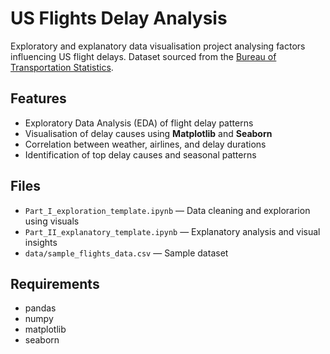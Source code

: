 # US Flights Delay Analysis
Exploratory and explanatory data visualisation project analysing factors influencing US flight delays.
Dataset sourced from the [Bureau of Transportation Statistics](https://www.transtats.bts.gov/).

## Features
- Exploratory Data Analysis (EDA) of flight delay patterns
- Visualisation of delay causes using **Matplotlib** and **Seaborn**
- Correlation between weather, airlines, and delay durations
- Identification of top delay causes and seasonal patterns

## Files
- `Part_I_exploration_template.ipynb` — Data cleaning and explorarion using visuals
- `Part_II_explanatory_template.ipynb` — Explanatory analysis and visual insights
- `data/sample_flights_data.csv` — Sample dataset

## Requirements
- pandas
- numpy
- matplotlib
- seaborn
